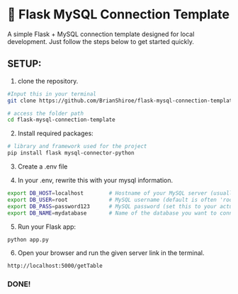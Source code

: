 # 🔌 Flask MySQL Connection Template

A simple Flask + MySQL connection template designed for local development. Just follow the steps below to get started quickly.

## SETUP:
1. clone the repository.
```bash
#Input this in your terminal
git clone https://github.com/BrianShiroe/flask-mysql-connection-template.git

# access the folder path
cd flask-mysql-connection-template
```

2. Install required packages:
```bash
# library and framework used for the project
pip install flask mysql-connector-python
```

3. Create a .env file

4. In your .env, rewrite this with your mysql information.
```bash
export DB_HOST=localhost        # Hostname of your MySQL server (usually 'localhost' for local development)
export DB_USER=root             # MySQL username (default is often 'root' unless changed)
export DB_PASS=password123      # MySQL password (set this to your actual MySQL password)
export DB_NAME=mydatabase       # Name of the database you want to connect to
```

5. Run your Flask app:
```bash
python app.py
```

6. Open your browser and run the given server link in the terminal.
```bash
http://localhost:5000/getTable
```

### DONE!